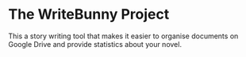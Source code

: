 
# The WriteBunny Project

This a story writing tool that makes it easier to organise documents on Google Drive and provide statistics about your novel.

